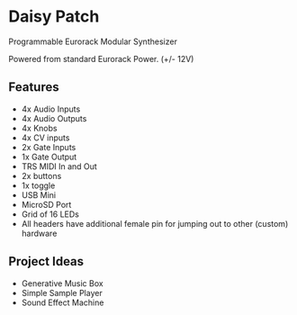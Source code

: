 # Daisy Patch

Programmable Eurorack Modular Synthesizer

Powered from standard Eurorack Power. (+/- 12V)

## Features

- 4x Audio Inputs
- 4x Audio Outputs
- 4x Knobs
- 4x CV inputs
- 2x Gate Inputs
- 1x Gate Output
- TRS MIDI In and Out
- 2x buttons
- 1x toggle
- USB Mini
- MicroSD Port
- Grid of 16 LEDs
- All headers have additional female pin for jumping out to other (custom) hardware

## Project Ideas

- Generative Music Box
- Simple Sample Player
- Sound Effect Machine

